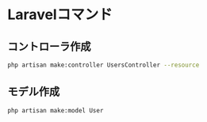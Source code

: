 # Laravelコマンド

## コントローラ作成

```bash
php artisan make:controller UsersController --resource
```

## モデル作成

```bash
php artisan make:model User
```











